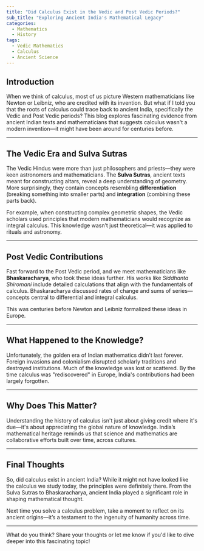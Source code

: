 ```yaml
---
title: "Did Calculus Exist in the Vedic and Post Vedic Periods?"
sub_title: "Exploring Ancient India's Mathematical Legacy"
categories:
  - Mathematics
  - History
tags:
  - Vedic Mathematics
  - Calculus
  - Ancient Science
---
```


## Introduction  
When we think of calculus, most of us picture Western mathematicians like Newton or Leibniz, who are credited with its invention. But what if I told you that the roots of calculus could trace back to ancient India, specifically the Vedic and Post Vedic periods? This blog explores fascinating evidence from ancient Indian texts and mathematicians that suggests calculus wasn't a modern invention—it might have been around for centuries before.

---

## The Vedic Era and Sulva Sutras  

The Vedic Hindus were more than just philosophers and priests—they were keen astronomers and mathematicians. The **Sulva Sutras**, ancient texts meant for constructing altars, reveal a deep understanding of geometry. More surprisingly, they contain concepts resembling **differentiation** (breaking something into smaller parts) and **integration** (combining these parts back).  

For example, when constructing complex geometric shapes, the Vedic scholars used principles that modern mathematicians would recognize as integral calculus. This knowledge wasn’t just theoretical—it was applied to rituals and astronomy.

---

## Post Vedic Contributions  

Fast forward to the Post Vedic period, and we meet mathematicians like **Bhaskaracharya**, who took these ideas further. His works like *Siddhanta Shiromani* include detailed calculations that align with the fundamentals of calculus. Bhaskaracharya discussed rates of change and sums of series—concepts central to differential and integral calculus.  

This was centuries before Newton and Leibniz formalized these ideas in Europe. 

---

## What Happened to the Knowledge?  

Unfortunately, the golden era of Indian mathematics didn’t last forever. Foreign invasions and colonialism disrupted scholarly traditions and destroyed institutions. Much of the knowledge was lost or scattered. By the time calculus was "rediscovered" in Europe, India's contributions had been largely forgotten.

---

## Why Does This Matter?  

Understanding the history of calculus isn't just about giving credit where it's due—it's about appreciating the global nature of knowledge. India’s mathematical heritage reminds us that science and mathematics are collaborative efforts built over time, across cultures.

---

## Final Thoughts  

So, did calculus exist in ancient India? While it might not have looked like the calculus we study today, the principles were definitely there. From the Sulva Sutras to Bhaskaracharya, ancient India played a significant role in shaping mathematical thought.  

Next time you solve a calculus problem, take a moment to reflect on its ancient origins—it’s a testament to the ingenuity of humanity across time.

---

What do you think? Share your thoughts or let me know if you'd like to dive deeper into this fascinating topic!